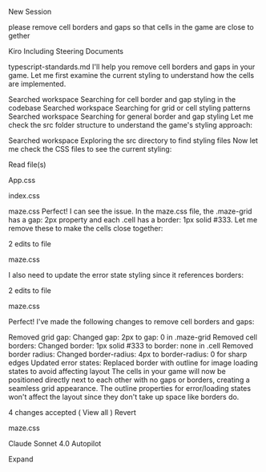 New Session





please remove cell borders  and gaps so that cells in the game are close to gether

Kiro
Including Steering Documents

typescript-standards.md
I'll help you remove cell borders and gaps in your game. Let me first examine the current styling to understand how the cells are implemented.

Searched workspace
Searching for cell border and gap styling in the codebase
Searched workspace
Searching for grid or cell styling patterns
Searched workspace
Searching for general border and gap styling
Let me check the src folder structure to understand the game's styling approach:

Searched workspace
Exploring the src directory to find styling files
Now let me check the CSS files to see the current styling:

Read file(s)

App.css

index.css

maze.css
Perfect! I can see the issue. In the maze.css file, the .maze-grid has a gap: 2px property and each .cell has a border: 1px solid #333. Let me remove these to make the cells close together:


2 edits to file

maze.css


I also need to update the error state styling since it references borders:


2 edits to file

maze.css


Perfect! I've made the following changes to remove cell borders and gaps:

Removed grid gap: Changed gap: 2px to gap: 0 in .maze-grid
Removed cell borders: Changed border: 1px solid #333 to border: none in .cell
Removed border radius: Changed border-radius: 4px to border-radius: 0 for sharp edges
Updated error states: Replaced border with outline for image loading states to avoid affecting layout
The cells in your game will now be positioned directly next to each other with no gaps or borders, creating a seamless grid appearance. The outline properties for error/loading states won't affect the layout since they don't take up space like borders do.


4 changes accepted
(
View all
)
Revert


maze.css






Claude Sonnet 4.0
Autopilot

Expand